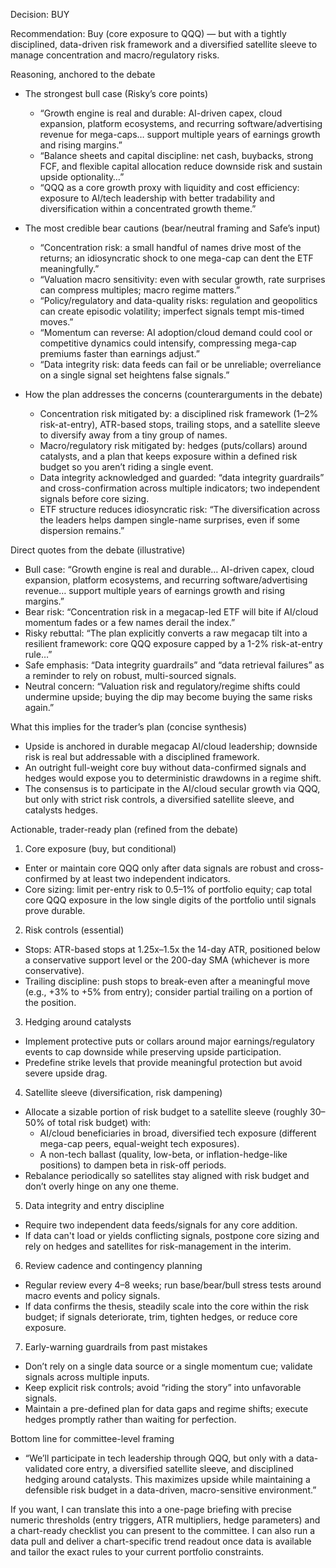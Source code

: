 Decision: BUY

Recommendation: Buy (core exposure to QQQ) — but with a tightly disciplined, data-driven risk framework and a diversified satellite sleeve to manage concentration and macro/regulatory risks.

Reasoning, anchored to the debate

- The strongest bull case (Risky’s core points) 
  - “Growth engine is real and durable: AI-driven capex, cloud expansion, platform ecosystems, and recurring software/advertising revenue for mega-caps… support multiple years of earnings growth and rising margins.”
  - “Balance sheets and capital discipline: net cash, buybacks, strong FCF, and flexible capital allocation reduce downside risk and sustain upside optionality…”
  - “QQQ as a core growth proxy with liquidity and cost efficiency: exposure to AI/tech leadership with better tradability and diversification within a concentrated growth theme.”

- The most credible bear cautions (bear/neutral framing and Safe’s input)
  - “Concentration risk: a small handful of names drive most of the returns; an idiosyncratic shock to one mega-cap can dent the ETF meaningfully.”
  - “Valuation macro sensitivity: even with secular growth, rate surprises can compress multiples; macro regime matters.”
  - “Policy/regulatory and data-quality risks: regulation and geopolitics can create episodic volatility; imperfect signals tempt mis-timed moves.”
  - “Momentum can reverse: AI adoption/cloud demand could cool or competitive dynamics could intensify, compressing mega-cap premiums faster than earnings adjust.”
  - “Data integrity risk: data feeds can fail or be unreliable; overreliance on a single signal set heightens false signals.”

- How the plan addresses the concerns (counterarguments in the debate)
  - Concentration risk mitigated by: a disciplined risk framework (1–2% risk-at-entry), ATR-based stops, trailing stops, and a satellite sleeve to diversify away from a tiny group of names.
  - Macro/regulatory risk mitigated by: hedges (puts/collars) around catalysts, and a plan that keeps exposure within a defined risk budget so you aren’t riding a single event.
  - Data integrity acknowledged and guarded: “data integrity guardrails” and cross-confirmation across multiple indicators; two independent signals before core sizing.
  - ETF structure reduces idiosyncratic risk: “The diversification across the leaders helps dampen single-name surprises, even if some dispersion remains.”

Direct quotes from the debate (illustrative)
- Bull case: “Growth engine is real and durable… AI-driven capex, cloud expansion, platform ecosystems, and recurring software/advertising revenue… support multiple years of earnings growth and rising margins.”
- Bear risk: “Concentration risk in a megacap-led ETF will bite if AI/cloud momentum fades or a few names derail the index.”
- Risky rebuttal: “The plan explicitly converts a raw megacap tilt into a resilient framework: core QQQ exposure capped by a 1-2% risk-at-entry rule…”
- Safe emphasis: “Data integrity guardrails” and “data retrieval failures” as a reminder to rely on robust, multi-sourced signals.
- Neutral concern: “Valuation risk and regulatory/regime shifts could undermine upside; buying the dip may become buying the same risks again.”

What this implies for the trader’s plan (concise synthesis)
- Upside is anchored in durable megacap AI/cloud leadership; downside risk is real but addressable with a disciplined framework.
- An outright full-weight core buy without data-confirmed signals and hedges would expose you to deterministic drawdowns in a regime shift.
- The consensus is to participate in the AI/cloud secular growth via QQQ, but only with strict risk controls, a diversified satellite sleeve, and catalysts hedges.

Actionable, trader-ready plan (refined from the debate)

1) Core exposure (buy, but conditional)
- Enter or maintain core QQQ only after data signals are robust and cross-confirmed by at least two independent indicators.
- Core sizing: limit per-entry risk to 0.5–1% of portfolio equity; cap total core QQQ exposure in the low single digits of the portfolio until signals prove durable.

2) Risk controls (essential)
- Stops: ATR-based stops at 1.25x–1.5x the 14-day ATR, positioned below a conservative support level or the 200-day SMA (whichever is more conservative).
- Trailing discipline: push stops to break-even after a meaningful move (e.g., +3% to +5% from entry); consider partial trailing on a portion of the position.

3) Hedging around catalysts
- Implement protective puts or collars around major earnings/regulatory events to cap downside while preserving upside participation.
- Predefine strike levels that provide meaningful protection but avoid severe upside drag.

4) Satellite sleeve (diversification, risk dampening)
- Allocate a sizable portion of risk budget to a satellite sleeve (roughly 30–50% of total risk budget) with:
  - AI/cloud beneficiaries in broad, diversified tech exposure (different mega-cap peers, equal-weight tech exposures).
  - A non-tech ballast (quality, low-beta, or inflation-hedge-like positions) to dampen beta in risk-off periods.
- Rebalance periodically so satellites stay aligned with risk budget and don’t overly hinge on any one theme.

5) Data integrity and entry discipline
- Require two independent data feeds/signals for any core addition.
- If data can't load or yields conflicting signals, postpone core sizing and rely on hedges and satellites for risk-management in the interim.

6) Review cadence and contingency planning
- Regular review every 4–8 weeks; run base/bear/bull stress tests around macro events and policy signals.
- If data confirms the thesis, steadily scale into the core within the risk budget; if signals deteriorate, trim, tighten hedges, or reduce core exposure.

7) Early-warning guardrails from past mistakes
- Don’t rely on a single data source or a single momentum cue; validate signals across multiple inputs.
- Keep explicit risk controls; avoid “riding the story” into unfavorable signals.
- Maintain a pre-defined plan for data gaps and regime shifts; execute hedges promptly rather than waiting for perfection.

Bottom line for committee-level framing
- “We’ll participate in tech leadership through QQQ, but only with a data-validated core entry, a diversified satellite sleeve, and disciplined hedging around catalysts. This maximizes upside while maintaining a defensible risk budget in a data-driven, macro-sensitive environment.”

If you want, I can translate this into a one-page briefing with precise numeric thresholds (entry triggers, ATR multipliers, hedge parameters) and a chart-ready checklist you can present to the committee. I can also run a data pull and deliver a chart-specific trend readout once data is available and tailor the exact rules to your current portfolio constraints.